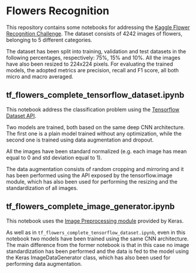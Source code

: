 # Flowers Recognition

This repository contains some notebooks for addressing the [Kaggle Flower Recognition Challenge](https://www.kaggle.com/alxmamaev/flowers-recognition). The dataset consists of 4242 images of flowers, belonging to 5 different categories.

The dataset has been split into training, validation and test datasets in the following percentages, respectively: 75%, 15% and 10%. All the images have also been resized to 224x224 pixels. For evaluating the trained models, the adopted metrics are precision, recall and F1 score, all both micro and macro averaged. 

## tf_flowers_complete_tensorflow_dataset.ipynb
This notebook address the classification problem using the  [Tensorflow Dataset API](https://tensorflow.google.cn/api_docs/python/tf/data/Dataset?version=stable). 

Two models are trained, both based on the same deep CNN architecture. The first one is a plain model trained without
any optimization, while the second one is trained using data augmentation and dropout. 

All the images have been standard normalized (e.g. each image has mean equal to 0 and std deviation equal to 1).

The data augmentation consists of random cropping and mirroring and it has been performed using the API exposed by the tensorflow.image module, which has also been used for performing the resizing and the standardization of all images.

## tf_flowers_complete_image_generator.ipynb
This notebook uses the [Image Preprocessing module](https://keras.io/preprocessing/image/) provided by Keras. 

As well as in ``tf_flowers_complete_tensorflow_dataset.ipynb``, even in this notebook two models have been trained using the same CNN architecture. The main difference from the former notebook is that in this case no image standardization has been performed and the data is fed to the model using the Keras ImageDataGenerator class, which has also been used for performing data augmentation.